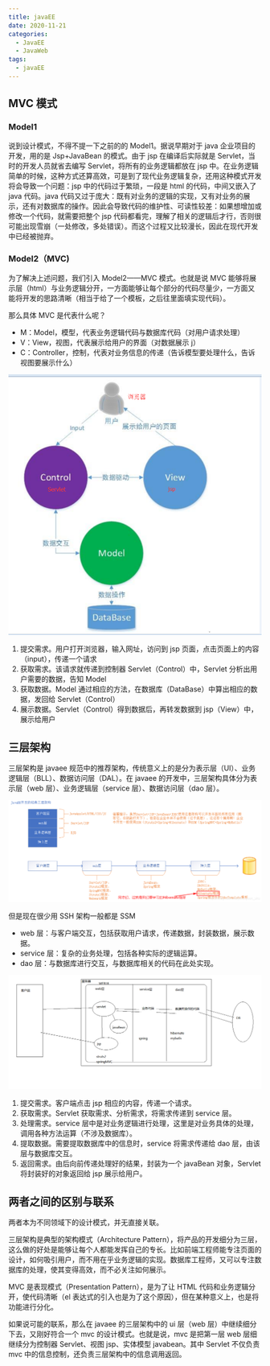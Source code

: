 ```yaml
---
title: javaEE
date: 2020-11-21
categories:
  - JavaEE
  - JavaWeb
tags:
  - javaEE
---
```


## MVC 模式

### Model1

说到设计模式，不得不提一下之前的的 Model1。据说早期对于 java 企业项目的开发，用的是 Jsp+JavaBean 的模式。由于 jsp 在编译后实际就是 Servlet，当时的开发人员就省去编写 Servlet，将所有的业务逻辑都放在 jsp 中。在业务逻辑简单的时候，这种方式还算高效，可是到了现代业务逻辑复杂，还用这种模式开发将会导致一个问题：jsp 中的代码过于繁琐，一段是 html 的代码，中间又嵌入了 java 代码。java 代码又过于庞大：既有对业务的逻辑的实现，又有对业务的展示，还有对数据库的操作。因此会导致代码的维护性、可读性较差：如果想增加或修改一个代码，就需要把整个 jsp 代码都看完，理解了相关的逻辑后才行，否则很可能出现雪崩（一处修改，多处错误）。而这个过程又比较漫长，因此在现代开发中已经被抛弃。

### Model2（MVC)

为了解决上述问题，我们引入 Model2——MVC 模式。也就是说 MVC 能够将展示层（html）与业务逻辑分开，一方面能够让每个部分的代码尽量少，一方面又能将开发的思路清晰（相当于给了一个模板，之后往里面填实现代码）。

那么具体 MVC 是代表什么呢？

- M：Model，模型，代表业务逻辑代码与数据库代码（对用户请求处理）
- V：View，视图，代表展示给用户的界面（对数据展示 j）
- C：Controller，控制，代表对业务信息的传递（告诉模型要处理什么，告诉视图要展示什么）

![img](./picture/javaEE1.png)

1. 提交需求。用户打开浏览器，输入网址，访问到 jsp 页面，点击页面上的内容（input），传递一个请求
2. 获取需求。该请求就传递到控制器 Servlet（Control）中，Servlet 分析出用户需要的数据，告知 Model
3. 获取数据。Model 通过相应的方法，在数据库（DataBase）中算出相应的数据，发回给 Servlet（Control）
4. 展示数据。Servlet（Control）得到数据后，再转发数据到 jsp（View）中，展示给用户

## 三层架构

三层架构是 javaee 规范中的推荐架构，传统意义上的是分为表示层（UI）、业务逻辑层（BLL）、数据访问层（DAL）。在 javaee 的开发中，三层架构具体分为表示层（web 层）、业务逻辑层（service 层）、数据访问层（dao 层）。

![javaEE](./picture/javaEE.png)

但是现在很少用 SSH 架构一般都是 SSM

- web 层：与客户端交互，包括获取用户请求，传递数据，封装数据，展示数据。
- service 层：复杂的业务处理，包括各种实际的逻辑运算。
- dao 层：与数据库进行交互，与数据库相关的代码在此处实现。

![img](./picture/javaEE2.png)

1. 提交需求。客户端点击 jsp 相应的内容，传递一个请求。
2. 获取需求。Servlet 获取需求、分析需求，将需求传递到 service 层。
3. 处理需求。service 层中是对业务逻辑进行处理，这里是对业务具体的处理，调用各种方法运算（不涉及数据库）。
4. 提取数据。需要提取数据库中的信息时，service 将需求传递给 dao 层，由该层与数据库交互。
5. 返回需求。由后向前传递处理好的结果，封装为一个 javaBean 对象，Servlet 将封装好的对象返回给 jsp 展示给用户。

## 两者之间的区别与联系

两者本为不同领域下的设计模式，并无直接关联。

三层架构是典型的架构模式（Architecture Pattern），将产品的开发细分为三层，这么做的好处是能够让每个人都能发挥自己的专长。比如前端工程师能专注页面的设计，如何吸引用户，而不用在乎业务逻辑的实现。数据库工程师，又可以专注数据库的处理，使其变得高效，而不必关注如何展示。

MVC 是表现模式（Presentation Pattern），是为了让 HTML 代码和业务逻辑分开，使代码清晰（el 表达式的引入也是为了这个原因），但在某种意义上，也是将功能进行分化。

如果说可能的联系，那么在 javaee 的三层架构中的 ui 层（web 层）中继续细分下去，又刚好符合一个 mvc 的设计模式。也就是说，mvc 是把第一层 web 层细继续分为控制器 Servlet、视图 jsp、实体模型 javabean。其中 Servlet 不仅负责 mvc 中的信息控制，还负责三层架构中的信息调用返回。
